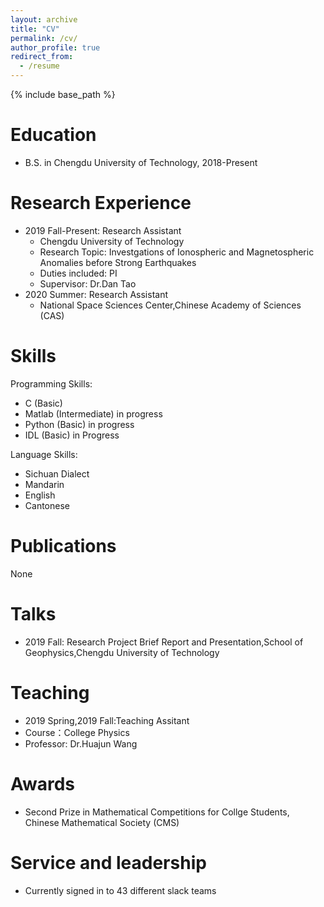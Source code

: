 ```yaml
---
layout: archive
title: "CV"
permalink: /cv/
author_profile: true
redirect_from:
  - /resume
---
```


{% include base_path %}

Education
======
* B.S. in Chengdu University of Technology, 2018-Present

Research Experience
======
* 2019 Fall-Present: Research Assistant
  * Chengdu University of Technology
  * Research Topic: Investgations of Ionospheric and Magnetospheric Anomalies before Strong Earthquakes
  * Duties included: PI
  * Supervisor: Dr.Dan Tao
* 2020 Summer: Research Assistant
  * National Space Sciences Center,Chinese Academy of Sciences (CAS)

  
Skills
======
Programming Skills:
* C (Basic)
* Matlab (Intermediate) in progress
* Python (Basic) in progress
* IDL (Basic) in Progress

Language Skills:
* Sichuan Dialect
* Mandarin
* English
* Cantonese


Publications
======
  None
  
Talks
======
* 2019 Fall: Research Project Brief Report and Presentation,School of Geophysics,Chengdu University of Technology
  
Teaching
======
* 2019 Spring,2019 Fall:Teaching Assitant
* Course：College Physics
* Professor: Dr.Huajun Wang
  
Awards
======
* Second Prize in Mathematical Competitions for Collge Students, Chinese Mathematical Society (CMS)

Service and leadership
======
* Currently signed in to 43 different slack teams
